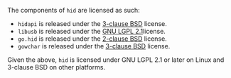 The components of `hid` are licensed as such:

*   `hidapi` is released under the [3-clause BSD](https://github.com/signal11/hidapi/blob/master/LICENSE-bsd.txt) license.
*   `libusb` is released under the [GNU LGPL 2.1](https://github.com/libusb/libusb/blob/master/COPYING)license.
*   `go.hid` is released under the [2-clause BSD](https://github.com/GeertJohan/go.hid/blob/master/LICENSE) license.
*   `gowchar` is released under the [3-clause BSD](https://github.com/orofarne/gowchar/blob/master/LICENSE) license.

Given the above, `hid` is licensed under GNU LGPL 2.1 or later on Linux and 3-clause BSD on other platforms.
